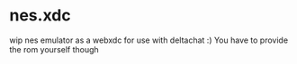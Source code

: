 # nes.xdc

wip nes emulator as a webxdc for use with deltachat :)
You have to provide the rom yourself though
